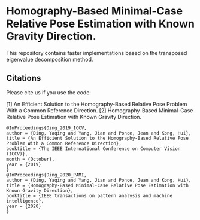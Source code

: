 # Homography-Based Minimal-Case Relative Pose Estimation with Known Gravity Direction.
This repository contains faster implementations based on the transposed eigenvalue decomposition method. 

## Citations
Please cite us if you use the code:

[1] An Efficient Solution to the Homography-Based Relative Pose Problem With a Common Reference Direction.
[2] Homography-Based Minimal-Case Relative Pose Estimation with Known Gravity Direction.
```
@InProceedings{Ding_2019_ICCV,
author = {Ding, Yaqing and Yang, Jian and Ponce, Jean and Kong, Hui},
title = {An Efficient Solution to the Homography-Based Relative Pose Problem With a Common Reference Direction},
booktitle = {The IEEE International Conference on Computer Vision (ICCV)},
month = {October},
year = {2019}
}
@InProceedings{Ding_2020_PAMI,
author = {Ding, Yaqing and Yang, Jian and Ponce, Jean and Kong, Hui},
title = {Homography-Based Minimal-Case Relative Pose Estimation with Known Gravity Direction},
booktitle = {IEEE transactions on pattern analysis and machine intelligence},
year = {2020}
}
```
